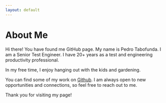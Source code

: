 ```yaml
---
layout: default
---
```


# About Me

Hi there! You have found me GitHub page. My name is Pedro Tabofunda. I am a Senior Test Engineer. I have 20+ years as a test and engineering productivity professional.

In my free time, I enjoy hanging out with the kids and gardening. 

You can find some of my work on [Github](https://ptabofunda.github.io). I am always open to new opportunities and connections, so feel free to reach out to me.

Thank you for visiting my page!
